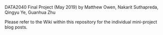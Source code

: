 DATA2040 Final Project (May 2019)
by Matthew Owen, Nakarit Suthapreda, Qingyu Ye, Guanhua Zhu

Please refer to the Wiki within this repository for the individual mini-project blog posts.
